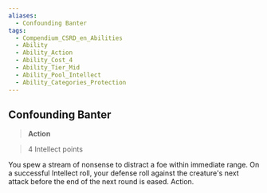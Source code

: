 ```yaml
---
aliases:
  - Confounding Banter
tags:
  - Compendium_CSRD_en_Abilities
  - Ability
  - Ability_Action
  - Ability_Cost_4
  - Ability_Tier_Mid
  - Ability_Pool_Intellect
  - Ability_Categories_Protection
---
```

  
    
## Confounding Banter    
>**Action**    
>4 Intellect points  
    
You spew a stream of nonsense to distract a foe within immediate range. On a successful Intellect roll, your defense roll against the creature's next attack before the end of the next round is eased. Action.
